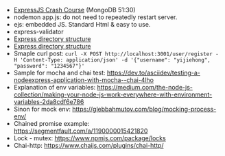 * [ExpressJS Crash Course](https://www.youtube.com/watch?v=gnsO8-xJ8rs) (MongoDB 51:30)
* nodemon app.js: do not need to repeatedly restart server.
* ejs: embedded JS. Standard Html & easy to use.
* express-validator
* [Express directory structure](https://www.freecodecamp.org/news/how-to-write-a-production-ready-node-and-express-app-f214f0b17d8c/)
* [Express directory structure](https://www.terlici.com/2014/08/25/best-practices-express-structure.html)
* Smaple curl post: `curl -X POST http://localhost:3001/user/register -H 'Content-Type: application/json' -d '{"username": "yijiehong", "password": "1234567"}'`
* Sample for mocha and chai test: https://dev.to/asciidev/testing-a-nodeexpress-application-with-mocha--chai-4lho
* Explanation of env variables: https://medium.com/the-node-js-collection/making-your-node-js-work-everywhere-with-environment-variables-2da8cdf6e786
* Sinon for mock env: https://glebbahmutov.com/blog/mocking-process-env/
* Chained promise example: https://segmentfault.com/a/1190000015421820
* Lock - mutex: https://www.npmjs.com/package/locks
* Chai-http: https://www.chaijs.com/plugins/chai-http/